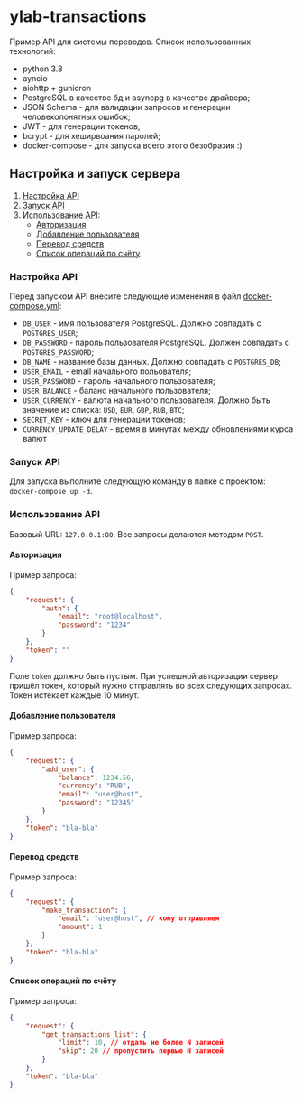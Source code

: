 # ylab-transactions

Пример API для системы переводов. Список использованных технологий:
* python 3.8
* ayncio
* aiohttp + gunicron
* PostgreSQL в качестве бд и asyncpg в качестве драйвера;
* JSON Schema - для валидации запросов и генерации человекопонятных ошибок;
* JWT - для генерации токенов;
* bcrypt - для хеширвоания паролей;
* docker-compose - для запуска всего этого безобразия :)

## Настройка и запуск сервера

1. [Настройка API](#настройка-API)
1. [Запуск API](#запуск-API)
1. [Использование API:](#использование-API)
    * [Авторизация](#Авторизация)
    * [Добавление пользователя](#Добавление-пользователя)
    * [Перевод средств](#Перевод-средств)
    * [Список операций по счёту](#Список-операций-по-счёту)

### Настройка API

Перед запуском API внесите следующие изменения в файл [docker-compose.yml](docker-compose.yml):

* `DB_USER` - имя пользователя PostgreSQL. Должно совпадать с `POSTGRES_USER`;
* `DB_PASSWORD` - пароль пользователя PostgreSQL. Должен совпадать с `POSTGRES_PASSWORD`;
* `DB_NAME` - название базы данных. Должно совпадать с `POSTGRES_DB`;
* `USER_EMAIL` - email начального польователя;
* `USER_PASSWORD` - пароль начального пользователя;
* `USER_BALANCE` - баланс начального пользователя;
* `USER_CURRENCY` - валюта начального пользователя. Должно быть значение из списка: `USD`, `EUR`, `GBP`, `RUB`, `BTC`;
* `SECRET_KEY` - ключ для генерации токенов;
* `CURRENCY_UPDATE_DELAY` - время в минутах между обновлениями курса валют

### Запуск API

Для запуска выполните следующую команду в папке с проектом: `docker-compose up -d`.

### Использование API

Базовый URL: `127.0.0.1:80`. Все запросы делаются методом `POST`.

#### Авторизация

Пример запроса:

```json
{
    "request": {
        "auth": {
            "email": "root@localhost",
            "password": "1234"
        }
    },
    "token": ""
}
```

Поле `token` должно быть пустым. При успешной авторизации сервер пришёл токен, который нужно отправлять во всех следующих запросах. Токен истекает каждые 10 минут.

#### Добавление пользователя

Пример запроса:

```json
{
    "request": {
        "add_user": {
            "balance": 1234.56,
            "currency": "RUB",
            "email": "user@host",
            "password": "12345"
        }
    },
    "token": "bla-bla"
}
```

#### Перевод средств

Пример запроса:

```json
{
    "request": {
        "make_transaction": {
            "email": "user@host", // кому отправляем
            "amount": 1
        }
    },
    "token": "bla-bla"
}
```

#### Список операций по счёту

Пример запроса:

```json
{
    "request": {
        "get_transactions_list": {
            "limit": 10, // отдать не более N записей
            "skip": 20 // пропустить первые N записей
        }
    },
    "token": "bla-bla"
}
```
